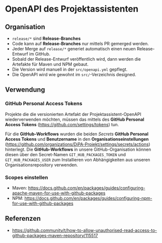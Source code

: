 # OpenAPI des Projektassistenten

## Organisation

- `release/*` sind **Release-Branches**
- Code kann auf **Release-Branches** nur mittels PR gemerged werden.
- Jeder Merge auf `release/*` generiet automatisch einen neuen Release-Entwurf im GitHub.
- Sobald der Release-Entwurf veröffentlich wird, dann werden die Artefakte für Maven und NPM gebaut.
- Die Version wird manuell in der `src/openapi.yml` gepflegt.
- Die OpenAPI wird wie gewohnt im `src/`-Verzeichnis designed.

## Verwendung

### GitHub Personal Access Tokens

Projekte die die versionierten Artefakt der Projektassistent-OpenAPI wiederverwenden möchten, müssen das mittels des **GitHub Personal Access Tokens** (https://github.com/settings/tokens) tun.

Für die **GitHub-Workflows** wurden die beiden _Secrets_ **GitHub Personal Access Tokens** und **Benutzername** in den **Organisationseinstellungen** (https://github.com/organizations/DiPA-Projekt/settings/secrets/actions) hinterlegt. Die **GitHub-Workflows** in unsere GitHub-Organisation können diesen über den Secret-Namen `GIT_HUB_PACKAGES_TOKEN` und  `GIT_HUB_PACKAGES_USER` zum Installieren von Abhängigkeiten aus unseren Organisationsrepository verwenden.

### Scopes einstellen

- Maven: https://docs.github.com/en/packages/guides/configuring-apache-maven-for-use-with-github-packages
- NPM: https://docs.github.com/en/packages/guides/configuring-npm-for-use-with-github-packages

## Referenzen

- https://github.community/t/how-to-allow-unauthorised-read-access-to-github-packages-maven-repository/115517

